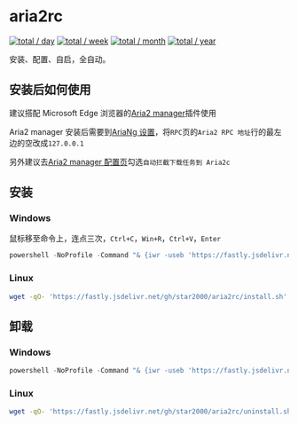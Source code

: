 # aria2rc

[![total / day](https://img.shields.io/badge/dynamic/json?url=https://data.jsdelivr.com/v1/package/gh/star2000/count@4/stats/day&label=total&query=total&suffix=+/+day&style=flat-square)](https://github.com/star2000/count)
[![total / week](https://img.shields.io/badge/dynamic/json?url=https://data.jsdelivr.com/v1/package/gh/star2000/count@4/stats/week&label=total&query=total&suffix=+/+week&style=flat-square)](https://github.com/star2000/count)
[![total / month](https://img.shields.io/badge/dynamic/json?url=https://data.jsdelivr.com/v1/package/gh/star2000/count@4/stats/month&label=total&query=total&suffix=+/+month&style=flat-square)](https://github.com/star2000/count)
[![total / year](https://img.shields.io/badge/dynamic/json?url=https://data.jsdelivr.com/v1/package/gh/star2000/count@4/stats/year&label=total&query=total&suffix=+/+year&style=flat-square)](https://github.com/star2000/count)

安装、配置、自启，全自动。

## 安装后如何使用

建议搭配 Microsoft Edge 浏览器的[Aria2 manager](https://microsoftedge.microsoft.com/addons/detail/ojbidmhgnhijiiagnlfnlbhhnkajklcl)插件使用

Aria2 manager 安装后需要到[AriaNg 设置](extension://ojbidmhgnhijiiagnlfnlbhhnkajklcl/ui/ariang/index.html#!/settings/ariang)，将`RPC`页的`Aria2 RPC 地址`行的最左边的空改成`127.0.0.1`

另外建议去[Aria2 manager 配置页](extension://ojbidmhgnhijiiagnlfnlbhhnkajklcl/ui/options.html)勾选`自动拦截下载任务到 Aria2c`

## 安装

### Windows

鼠标移至命令上，连点三次，`Ctrl+C`，`Win+R`，`Ctrl+V`，`Enter`

```powershell
powershell -NoProfile -Command "& {iwr -useb 'https://fastly.jsdelivr.net/gh/star2000/aria2rc/install.ps1' | iex}"
```

### Linux

```bash
wget -qO- 'https://fastly.jsdelivr.net/gh/star2000/aria2rc/install.sh' | sh
```

## 卸载

### Windows

```powershell
powershell -NoProfile -Command "& {iwr -useb 'https://fastly.jsdelivr.net/gh/star2000/aria2rc/uninstall.ps1' | iex}"
```

### Linux

```bash
wget -qO- 'https://fastly.jsdelivr.net/gh/star2000/aria2rc/uninstall.sh' | sh
```
